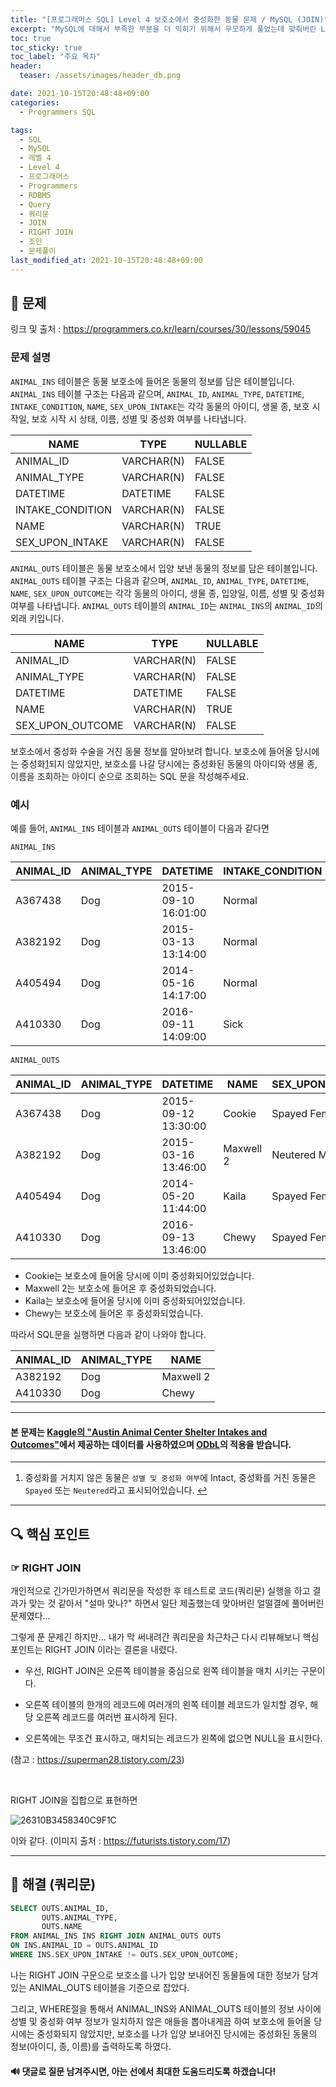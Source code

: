 ```yaml
---
title: "[프로그래머스 SQL] Level 4 보호소에서 중성화한 동물 문제 / MySQL (JOIN)"
excerpt: "MySQL에 대해서 부족한 부분을 더 익히기 위해서 무모하게 풀었는데 맞춰버린 Level 4 보호소에서 중성화한 동물 문제 풀이"
toc: true
toc_sticky: true
toc_label: "주요 목차"
header:
  teaser: /assets/images/header_db.png

date: 2021-10-15T20:48:48+09:00
categories:
  - Programmers SQL

tags:
  - SQL
  - MySQL
  - 레벨 4
  - Level 4
  - 프로그래머스
  - Programmers
  - RDBMS
  - Query
  - 쿼리문
  - JOIN
  - RIGHT JOIN
  - 조인
  - 문제풀이
last_modified_at: 2021-10-15T20:48:48+09:00
---
```


## 🔔 문제

링크 및 출처 : <https://programmers.co.kr/learn/courses/30/lessons/59045>

### 문제 설명

`ANIMAL_INS` 테이블은 동물 보호소에 들어온 동물의 정보를 담은 테이블입니다. `ANIMAL_INS` 테이블 구조는 다음과 같으며, `ANIMAL_ID`, `ANIMAL_TYPE`, `DATETIME`, `INTAKE_CONDITION`, `NAME`, `SEX_UPON_INTAKE`는 각각 동물의 아이디, 생물 종, 보호 시작일, 보호 시작 시 상태, 이름, 성별 및 중성화 여부를 나타냅니다.

| NAME             | TYPE       | NULLABLE |
| ---------------- | ---------- | -------- |
| ANIMAL_ID        | VARCHAR(N) | FALSE    |
| ANIMAL_TYPE      | VARCHAR(N) | FALSE    |
| DATETIME         | DATETIME   | FALSE    |
| INTAKE_CONDITION | VARCHAR(N) | FALSE    |
| NAME             | VARCHAR(N) | TRUE     |
| SEX_UPON_INTAKE  | VARCHAR(N) | FALSE    |

`ANIMAL_OUTS` 테이블은 동물 보호소에서 입양 보낸 동물의 정보를 담은 테이블입니다. `ANIMAL_OUTS` 테이블 구조는 다음과 같으며, `ANIMAL_ID`, `ANIMAL_TYPE`, `DATETIME`, `NAME`, `SEX_UPON_OUTCOME`는 각각 동물의 아이디, 생물 종, 입양일, 이름, 성별 및 중성화 여부를 나타냅니다. `ANIMAL_OUTS` 테이블의 `ANIMAL_ID`는 `ANIMAL_INS`의 `ANIMAL_ID`의 외래 키입니다.

| NAME             | TYPE       | NULLABLE |
| ---------------- | ---------- | -------- |
| ANIMAL_ID        | VARCHAR(N) | FALSE    |
| ANIMAL_TYPE      | VARCHAR(N) | FALSE    |
| DATETIME         | DATETIME   | FALSE    |
| NAME             | VARCHAR(N) | TRUE     |
| SEX_UPON_OUTCOME | VARCHAR(N) | FALSE    |

보호소에서 중성화 수술을 거친 동물 정보를 알아보려 합니다. 보호소에 들어올 당시에는 중성화[1](https://programmers.co.kr/learn/courses/30/lessons/59045#fn1)되지 않았지만, 보호소를 나갈 당시에는 중성화된 동물의 아이디와 생물 종, 이름을 조회하는 아이디 순으로 조회하는 SQL 문을 작성해주세요.

### 예시

예를 들어, `ANIMAL_INS` 테이블과 `ANIMAL_OUTS` 테이블이 다음과 같다면

```
ANIMAL_INS
```

| ANIMAL_ID | ANIMAL_TYPE | DATETIME            | INTAKE_CONDITION | NAME      | SEX_UPON_INTAKE |
| --------- | ----------- | ------------------- | ---------------- | --------- | --------------- |
| A367438   | Dog         | 2015-09-10 16:01:00 | Normal           | Cookie    | Spayed Female   |
| A382192   | Dog         | 2015-03-13 13:14:00 | Normal           | Maxwell 2 | Intact Male     |
| A405494   | Dog         | 2014-05-16 14:17:00 | Normal           | Kaila     | Spayed Female   |
| A410330   | Dog         | 2016-09-11 14:09:00 | Sick             | Chewy     | Intact Female   |

```
ANIMAL_OUTS
```

| ANIMAL_ID | ANIMAL_TYPE | DATETIME            | NAME      | SEX_UPON_OUTCOME |
| --------- | ----------- | ------------------- | --------- | ---------------- |
| A367438   | Dog         | 2015-09-12 13:30:00 | Cookie    | Spayed Female    |
| A382192   | Dog         | 2015-03-16 13:46:00 | Maxwell 2 | Neutered Male    |
| A405494   | Dog         | 2014-05-20 11:44:00 | Kaila     | Spayed Female    |
| A410330   | Dog         | 2016-09-13 13:46:00 | Chewy     | Spayed Female    |

- Cookie는 보호소에 들어올 당시에 이미 중성화되어있었습니다.
- Maxwell 2는 보호소에 들어온 후 중성화되었습니다.
- Kaila는 보호소에 들어올 당시에 이미 중성화되어있었습니다.
- Chewy는 보호소에 들어온 후 중성화되었습니다.

따라서 SQL문을 실행하면 다음과 같이 나와야 합니다.

| ANIMAL_ID | ANIMAL_TYPE | NAME      |
| --------- | ----------- | --------- |
| A382192   | Dog         | Maxwell 2 |
| A410330   | Dog         | Chewy     |

------

<div class="notice">
    <h4>
        본 문제는 <a href="https://www.kaggle.com/aaronschlegel/austin-animal-center-shelter-intakes-and-outcomes">Kaggle의 "Austin Animal Center Shelter Intakes and Outcomes"</a>에서 제공하는 데이터를 사용하였으며 <a href="https://opendatacommons.org/licenses/odbl/1.0/">ODbL</a>의 적용을 받습니다.
    </h4>
</div>

------

1. 중성화를 거치지 않은 동물은 `성별 및 중성화 여부`에 Intact, 중성화를 거친 동물은 `Spayed` 또는 `Neutered`라고 표시되어있습니다. [↩](https://programmers.co.kr/learn/courses/30/lessons/59045#fnref1)

---

## 🔍 핵심 포인트

### ☞ RIGHT JOIN

개인적으로 긴가민가하면서 쿼리문을 작성한 후 테스트로 코드(쿼리문) 실행을 하고 결과가 맞는 것 같아서 "설마 맞나?" 하면서 일단 제출했는데 맞아버린 얼떨결에 풀어버린 문제였다...  

그렇게 푼 문제긴 하지만... 내가 막 써내려간 쿼리문을 차근차근 다시 리뷰해보니 핵심 포인트는 RIGHT JOIN 이라는 결론을 내렸다.

- 우선, RIGHT JOIN은 오른쪽 테이블을 중심으로 왼쪽 테이블을 매치 시키는 구문이다.

- 오른쪽 테이블의 한개의 레코드에 여러개의 왼쪽 테이블 레코드가 일치할 경우, 해당 오른쪽 레코드를 여러번 표시하게 된다.
- 오른쪽에는 무조건 표시하고, 매치되는 레코드가 왼쪽에 없으면 NULL을 표시한다.

(참고 : <https://superman28.tistory.com/23>)

<br>

RIGHT JOIN을 집합으로 표현하면

![26310B3458340C9F1C](https://user-images.githubusercontent.com/78403443/137479420-c9ef71d2-0ebf-4e86-8c48-663adad9c7e6.jpg)

이와 같다. (이미지 출처 : <https://futurists.tistory.com/17>)

---

## 🔐 해결 (쿼리문)

```sql
SELECT OUTS.ANIMAL_ID,
       OUTS.ANIMAL_TYPE,
       OUTS.NAME
FROM ANIMAL_INS INS RIGHT JOIN ANIMAL_OUTS OUTS     
ON INS.ANIMAL_ID = OUTS.ANIMAL_ID
WHERE INS.SEX_UPON_INTAKE != OUTS.SEX_UPON_OUTCOME; 
```

나는 RIGHT JOIN 구문으로 보호소를 나가 입양 보내어진 동물들에 대한 정보가 담겨있는 ANIMAL_OUTS 테이블을 기준으로 잡았다.

그리고, WHERE절을 통해서 ANIMAL_INS와  ANIMAL_OUTS 테이블의 정보 사이에 성별 및 중성화 여부 정보가 일치하지 않은 애들을 뽑아내게끔 하여 보호소에 들어올 당시에는 중성화되지 않았지만, 보호소를 나가 입양 보내어진 당시에는 중성화된 동물의 정보(아이디, 종, 이름)를 출력하도록 하였다.

 <div class="notice">
    <h4>
        🔊 댓글로 질문 남겨주시면, 아는 선에서 최대한 도움드리도록 하겠습니다!
    </h4>
</div>